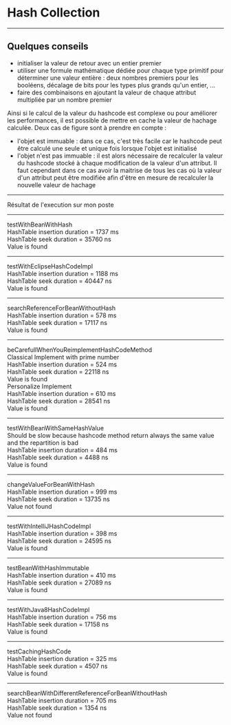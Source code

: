 # Hash Collection
---
## Quelques conseils

- initialiser la valeur de retour avec un entier premier
- utiliser une formule mathématique dédiée pour chaque type primitif pour déterminer une valeur entière : deux nombres premiers pour les booléens, décalage de bits pour les types plus grands qu'un entier, ...
- faire des combinaisons en ajoutant la valeur de chaque attribut multipliée par un nombre premier

Ainsi si le calcul de la valeur du hashcode est complexe ou pour améliorer les performances, il est possible de mettre en cache la valeur de hachage calculée. Deux cas de figure sont à prendre en compte :

- l'objet est immuable : dans ce cas, c'est très facile car le hashcode peut être calculé une seule et unique fois lorsque l'objet est initialisé
- l'objet n'est pas immuable : il est alors nécessaire de recalculer la valeur du hashcode stocké à chaque modification de la valeur d'un attribut. Il faut cependant dans ce cas avoir la maitrise de tous les cas où la valeur d'un attribut peut être modifiée afin d'être en mesure de recalculer la nouvelle valeur de hachage


____
Résultat de l'execution sur mon poste  
______________________________________
testWithBeanWithHash  
HashTable insertion duration  = 1737 ms  
HashTable seek duration  = 35760 ns  
Value is found  
______________________________________
testWithEclipseHashCodeImpl  
HashTable insertion duration  = 1188 ms  
HashTable seek duration  = 40447 ns  
Value is found  
______________________________________
searchReferenceForBeanWithoutHash  
HashTable insertion duration  = 578 ms  
HashTable seek duration  = 17117 ns  
Value is found  
______________________________________
beCarefullWhenYouReimplementHashCodeMethod  
Classical Implement with prime number  
HashTable insertion duration  = 524 ms  
HashTable seek duration  = 22118 ns  
Value is found  
Personalize Implement  
HashTable insertion duration  = 610 ms  
HashTable seek duration  = 28541 ns  
Value is found  
______________________________________
testWithBeanWithSameHashValue  
Should be slow because hashcode method return always the same value and the repartition is bad  
HashTable insertion duration  = 484 ms  
HashTable seek duration  = 4488 ns  
Value is found  
______________________________________
changeValueForBeanWithHash  
HashTable insertion duration  = 999 ms  
HashTable seek duration  = 13735 ns  
Value not found  
______________________________________
testWithIntelliJHashCodeImpl  
HashTable insertion duration  = 398 ms  
HashTable seek duration  = 24595 ns  
Value is found  
______________________________________
testBeanWithHashImmutable  
HashTable insertion duration  = 410 ms  
HashTable seek duration  = 27089 ns  
Value is found  
______________________________________
testWithJava8HashCodeImpl  
HashTable insertion duration  = 756 ms  
HashTable seek duration  = 17158 ns  
Value is found  
______________________________________
testCachingHashCode  
HashTable insertion duration  = 325 ms  
HashTable seek duration  = 4507 ns  
Value is found  
______________________________________
searchBeanWithDifferentReferenceForBeanWithoutHash  
HashTable insertion duration  = 705 ms  
HashTable seek duration  = 1354 ns  
Value not found  


